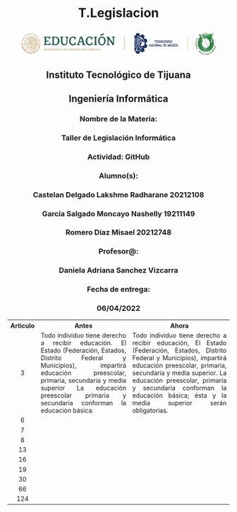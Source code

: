  # <p align="center"> T.Legislacion
<p align="center"> <img src ="../MISC/LOGO.png" /></p>
<h2 align="center">Instituto Tecnológico de Tijuana</h2>
 <h2 align="center">Ingeniería Informática</h2>
 <h3 align="center">Nombre de la Materia:</h3>
 <h3 align="center">Taller de Legislación Informática</h3>
 <h3 align="center">Actividad: GitHub</h3>
 <h3 align="center">Alumno(s):</h3><h3 align="center"> Castelan Delgado Lakshme Radharane 20212108 </h3>
 <h3 align="center">García Salgado Moncayo Nashelly 19211149</h3>
 <h3 align="center"> Romero Diaz Misael 20212748
 <h3 align="center">Profesor@:</h3>
 <h3 align="center">Daniela Adriana Sanchez Vizcarra</h3>
 <h3 align="center">Fecha de entrega:</h3>
 <h3 align="center">06/04/2022</h3>

  <table>
    <tr>
      <th>Articulo</th>
      <th>Antes</th>
      <th>Ahora</th>
    </tr><tr>
    <td align="center">3</td>
    <td align="justify">Todo individuo tiene derecho a recibir educación. El Estado (Federación, Estados, Distrito Federal y Municipios), impartirá educación preescolar, primaria, secundaria y media superior La educación preescolar primaria y secundaria conforman la educación básica.</td>
    <td align="justify">Todo individuo tiene derecho a recibir educación, El Estado (Federación, Estados, Distrito Federal y Municipios), impartirá educación preescolar, primaria, secundaria y media superior. La educación preescolar, primaria y secundaria conforman la educación básica; ésta y la media superior serán obligatorias.</td>
    </tr><tr>
    <td align="center">6</td>
    <td align="justify"></td>
    <td 'el ahora'></td>
    </tr><tr>
    <td align="center">7</td>
    <td 'Pon el antes'></td>
    <td 'el ahora'></td>
    </tr><tr>
    <td align="center">8</td>
    <td 'Pon el antes'></td>
    <td 'el ahora'></td>
    </tr><tr>
    <td align="center">13</td>
    <td 'Pon el antes'></td>
    <td 'el ahora'></td>
    </tr><tr>
    <td align="center">16</td>
    <td 'Pon el antes'></td>
    <td 'el ahora'></td>
    </tr><tr><td align="center">19</td>
    <td 'Pon el antes'></td>
    <td 'el ahora'></td>
    </tr><tr>
    <td align="center">30</td>
    <td 'Pon el antes'></td>
    <td 'el ahora'></td>
    </tr><tr>
    <td align="center">66</td>
    <td 'Pon el antes'></td>
    <td 'el ahora'></td>
    </tr><tr>
    <td align="center">124</td>
    <td 'Pon el antes'></td>
    <td 'el ahora'></td>
    </tr></table>
    
        
